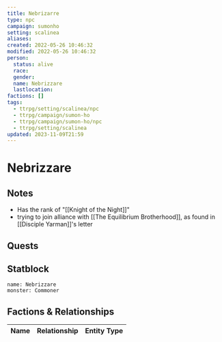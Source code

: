 ```yaml
---
title: Nebrizarre
type: npc
campaign: sumonho
setting: scalinea
aliases: 
created: 2022-05-26 10:46:32
modified: 2022-05-26 10:46:32
person:
  status: alive
  race: 
  gender: 
  name: Nebrizzare
  lastlocation: 
factions: []
tags:
  - ttrpg/setting/scalinea/npc
  - ttrpg/campaign/sumon-ho
  - ttrpg/campaign/sumon-ho/npc
  - ttrpg/setting/scalinea
updated: 2023-11-09T21:59
---
```


# Nebrizzare

## Notes

- Has the rank of "[[Knight of the Night]]" 
- trying to join alliance with [[The Equilibrium Brotherhood]], as found in [[Disciple Yarman]]'s letter

## Quests


## Statblock

```statblock
name: Nebrizzare
monster: Commoner
```


## Factions & Relationships
| Name | Relationship | Entity Type |
| ---- |:------------:| ----------- |
